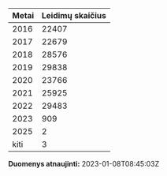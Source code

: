 | Metai | Leidimų skaičius |
|-------| ---------------- |
| 2016 | 22407 |
| 2017 | 22679 |
| 2018 | 28576 |
| 2019 | 29838 |
| 2020 | 23766 |
| 2021 | 25925 |
| 2022 | 29483 |
| 2023 | 909 |
| 2025 | 2 |
| kiti | 3 |

**Duomenys atnaujinti:** 2023-01-08T08:45:03Z
